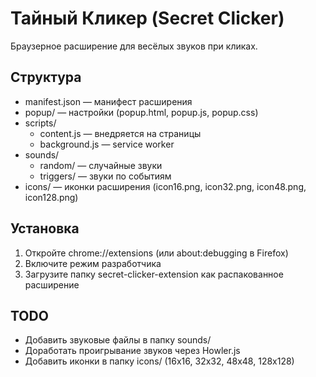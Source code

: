 # Тайный Кликер (Secret Clicker)

Браузерное расширение для весёлых звуков при кликах.

## Структура

- manifest.json — манифест расширения
- popup/ — настройки (popup.html, popup.js, popup.css)
- scripts/
  - content.js — внедряется на страницы
  - background.js — service worker
- sounds/
  - random/ — случайные звуки
  - triggers/ — звуки по событиям
- icons/ — иконки расширения (icon16.png, icon32.png, icon48.png, icon128.png)

## Установка
1. Откройте chrome://extensions (или about:debugging в Firefox)
2. Включите режим разработчика
3. Загрузите папку secret-clicker-extension как распакованное расширение

## TODO
- Добавить звуковые файлы в папку sounds/
- Доработать проигрывание звуков через Howler.js
- Добавить иконки в папку icons/ (16x16, 32x32, 48x48, 128x128) 